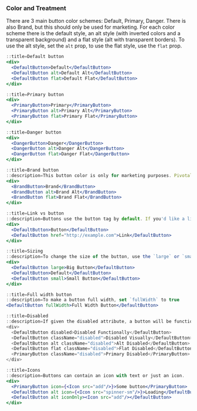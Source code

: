 ### Color and Treatment
There are 3 main button color schemes: Default, Primary, Danger. There is also Brand, but this should only be used for marketing. For each color scheme there is the default style, an alt style (with inverted colors and a transparent background) and a flat style (alt with transparent borders). To use the alt style, set the `alt` prop, to use the flat style, use the `flat` prop.

```jsx harmony
::title=Default button
<div>
  <DefaultButton>Default</DefaultButton>
  <DefaultButton alt>Default Alt</DefaultButton>
  <DefaultButton flat>Default Flat</DefaultButton>
</div>
```

```jsx harmony
::title=Primary button
<div>
  <PrimaryButton>Primary</PrimaryButton>
  <PrimaryButton alt>Primary Alt</PrimaryButton>
  <PrimaryButton flat>Primary Flat</PrimaryButton>
</div>
```

```jsx harmony
::title=Danger button
<div>
  <DangerButton>Danger</DangerButton>
  <DangerButton alt>Danger Alt</DangerButton>
  <DangerButton flat>Danger Flat</DangerButton>
</div>
```

```jsx harmony
::title=Brand button
::description=This button color is only for marketing purposes. Pivotal products should refrain from using this button.
<div>
  <BrandButton>Brand</BrandButton>
  <BrandButton alt>Brand Alt</BrandButton>
  <BrandButton flat>Brand Flat</BrandButton>
</div>
```

```jsx harmony
::title=Link vs button
::description=Buttons use the button tag by default. If you'd like a link rather than a button, simply add an `href` attribute.
<div>
  <DefaultButton>Button</DefaultButton>
  <DefaultButton href="http://example.com">Link</DefaultButton>
</div>
```

```jsx harmony
::title=Sizing
::description=To change the size of the button, use the `large` or `small` property.
<div>
  <DefaultButton large>Big Button</DefaultButton>
  <DefaultButton>Default</DefaultButton>
  <DefaultButton small>Small Button</DefaultButton>
</div>
```

```jsx harmony
::title=Full width button
::description=To make a button full width, set `fullWidth` to true
<DefaultButton fullWidth>Full Width Button</DefaultButton>
```

```jsx harmony
::title=Disabled
::description=If given the disabled attribute, a button will be functionally disabled, but will look unchanged. If given the disabled class, a button will be functionally disabled, and will also change visually.
<div>
  <DefaultButton disabled>Disabled Functionally</DefaultButton>
  <DefaultButton className="disabled">Disabled Visually</DefaultButton>
  <DefaultButton alt className="disabled">Alt Disabled</DefaultButton>
  <DefaultButton flat className="disabled">Flat Disabled</DefaultButton>
  <PrimaryButton className="disabled">Primary Disabled</PrimaryButton>
</div>
```

```jsx harmony
::title=Icons
::description=Buttons can contain an icon with text or just an icon.
<div>
  <PrimaryButton icon={<Icon src="add"/>}>Some button</PrimaryButton>
  <DefaultButton alt icon={<Icon src="spinner-sm"/>}>Loading</DefaultButton>
  <DefaultButton alt iconOnly><Icon src="add"/></DefaultButton>
</div>
```